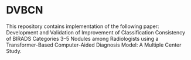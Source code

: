 # DVBCN
This repository contains implementation of the following paper: Development and Validation of Improvement of Classification Consistency of BIRADS Categories 3–5 Nodules among Radiologists using a Transformer-Based Computer-Aided Diagnosis Model: A Multiple Center Study.

